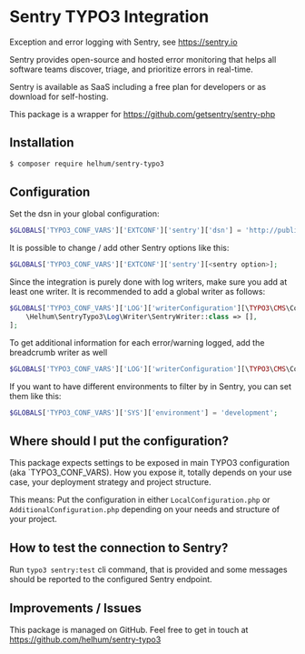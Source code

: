 # Sentry TYPO3 Integration

Exception and error logging with Sentry, see https://sentry.io

Sentry provides open-source and hosted error monitoring that helps all software teams discover, triage, and prioritize errors in real-time.

Sentry is available as SaaS including a free plan for developers or as download for self-hosting.

This package is a wrapper for https://github.com/getsentry/sentry-php

## Installation

```bash
$ composer require helhum/sentry-typo3
```

## Configuration

Set the dsn in your global configuration: 
```php
$GLOBALS['TYPO3_CONF_VARS']['EXTCONF']['sentry']['dsn'] = 'http://public_key:secret_key@your-sentry-server.com/project-id';
```

It is possible to change / add other Sentry options like this:

```php
$GLOBALS['TYPO3_CONF_VARS']['EXTCONF']['sentry'][<sentry option>];
``` 

Since the integration is purely done with log writers, make sure you add at least one
writer. It is recommended to add a global writer as follows:

```php
$GLOBALS['TYPO3_CONF_VARS']['LOG']['writerConfiguration'][\TYPO3\CMS\Core\Log\LogLevel::WARNING] = [
    \Helhum\SentryTypo3\Log\Writer\SentryWriter::class => [],
];
```

To get additional information for each error/warning logged, add the breadcrumb writer as well

```php
$GLOBALS['TYPO3_CONF_VARS']['LOG']['writerConfiguration'][\TYPO3\CMS\Core\Log\LogLevel::INFO][\Helhum\SentryTypo3\Log\Writer\SentryBreadcrumbWriter::class] = [];
```

If you want to have different environments to filter by in Sentry, you can set them like this:
```php
$GLOBALS['TYPO3_CONF_VARS']['SYS']['environment'] = 'development';
```

## Where should I put the configuration?

This package expects settings to be exposed in main TYPO3 configuration (aka `TYPO3_CONF_VARS). How you expose it, totally depends on your use case, your deployment strategy and project structure.

This means: Put the configuration in either `LocalConfiguration.php` or `AdditionalConfiguration.php` depending on your needs and structure of your project.

## How to test the connection to Sentry?

Run `typo3 sentry:test` cli command, that is provided and
some messages should be reported to the configured Sentry endpoint.

## Improvements / Issues

This package is managed on GitHub. Feel free to get in touch at
https://github.com/helhum/sentry-typo3
